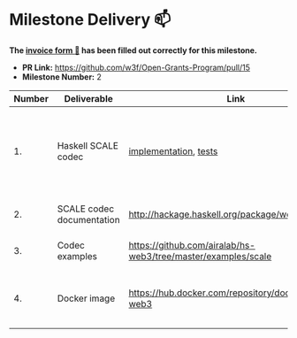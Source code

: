 # Milestone Delivery :mailbox:

**The [invoice form :pencil:](https://forms.gle/8Wx7nxtq8fKrsuEz8) has been filled out correctly for this milestone.**

- **PR Link:** https://github.com/w3f/Open-Grants-Program/pull/15
- **Milestone Number:** 2

| Number | Deliverable               | Link                                                                                                                                                            | Notes                                                                                          |
| ------ | ------------------------- | --------------------------------------------------------------------------------------------------------------------------------------------------------------- | ---------------------------------------------------------------------------------------------- |
| 1.     | Haskell SCALE codec       | [implementation](https://github.com/airalab/hs-web3/tree/master/src/Codec/Scale), [tests](https://github.com/airalab/hs-web3/tree/master/unit/Codec/Scale/Test) | Haskell codec is compatible with Rust implementation and pass `parity-scale-codec` test cases. |
| 2.     | SCALE codec documentation | http://hackage.haskell.org/package/web3-0.9.1.0                                                                                                                 | Technical documentation on Hackage.                                                            |
| 3.     | Codec examples            | https://github.com/airalab/hs-web3/tree/master/examples/scale                                                                                                   | Added codec usage example.                                                                     |
| 4.     | Docker image              | https://hub.docker.com/repository/docker/akru/hs-web3                                                                                                           | Docker image with prebuilded hs-web3 unit tests.                                               |
